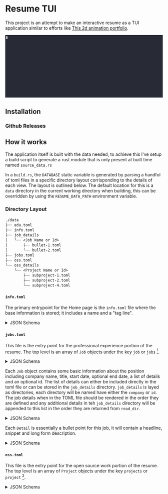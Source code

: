 # Resume TUI

This project is an attempt to make an interactive resume as a TUI application similar to efforts
like [This 2d animation portfolio](https://github.com/JSLegendDev/2d-portfolio-kaboom).

![demo gif](./assets/tui.gif)

## Installation

### Github Releases

## How it works

The application itself is built with the data needed, to achieve this I've setup a build script
to generate a rust module that is only present at built time named `source_data.rs`

In a `build.rs`, the `DATABASE` static variable is generated by parsing a handful of toml files in a
specific directory layout corrisponding to the details of each view. The layout is outlined below.
The default location for this is a `data` directory in the current working directory when building,
this can be overridden by using the `RESUME_DATA_PATH` environment variable.

### Directory Layout

```text
./data
├── edu.toml
├── info.toml
├── job_details
│   └── <Job Name or Id>
│       ├── bullet-1.toml
│       └── bullet-2.toml
├── jobs.toml
├── oss.toml
└── oss_details
    └── <Project Name or Id>
        ├── subproject-1.toml
        ├── subproject-2.toml
        └── subproject-4.toml
```

#### `info.toml`

The primary entrypoint for the Home page is the `info.toml` file where the base information is
stored; it includes a name and a "tag line".

<details>

<summary>JSON Schema</summary>

```json
{
    "title": "Info",
    "description": "Basic information",
    "type": "object",
    "properties": {
        "name": {
            "description": "The name displayed on the Home page.",
            "type": "string",
        },
        "tag_line": {
            "description": "The tagline to display below the name on the Home page.",
            "type": "string"
        }
    }
}
```

</details>

#### `jobs.toml`

This file is the entry point for the professional experience portion of the resume. The top level is
an array of `Job` objects under the key `job` or `jobs` [^1].

<details>

<summary>JSON Schema</summary>

```json
{
    "title": "Jobs",
    "description": "List of job details",
    "type": "object",
    "properties": {
        "jobs": {
            "description": "list of jobs",
            "type": "array",
            "items": {
                "type": "Job"
            },
        }
    }
}
```

</details>

Each `Job` object contains some basic information about the position including company name, title,
start date, optional end date, a list of details and an optional id. The list of details can either
be included directly in the toml file or can be stored in the `job_details` directory. `job_details`
is layed as directories, each directory will be named have either the `company` or `id`. The job
details when in the TOML file should be rendered in the order they are defined and any additional
details in teh `job_details` directory will be appended to this list in the order they are returned
from `read_dir`.

<details>

<summary>JSON Schema</summary>

```json
{
    "title": "Job",
    "description": "Overview of each job",
    "type": "object",
    "patternProperties": {
        "id": {
            "description": "An optional unique ID for a job used for file based details when representing multiple jobs at the same company.",
            "type": "string"
        },
        "company": {
            "description": "The name of the company",
            "type": "string"
        },
        "title": {
            "description": "Job title at this company",
            "type": "string"
        },
        "start": {
            "description": "The date this position started",
            "type": "string"
        }
        ,
        "end": {
            "description": "The date this position ended, if not provided it will display 'current'",
            "type": "string"
        },
        "details?": {
            "description": "A list of job details",
            "type": "array",
            "items": {
                "type": "JobDetail"
            },
        }
    },
    "required": [ "company", "title", "start" ]
}
```

</details>

Each `Detail` is essentially a bullet point for this job, it will contain a headline, snippet and
long form description.

<details>

<summary>JSON Schema</summary>

```json
{
    "title": "JobDetail",
    "description": "A highlight from a job",
    "type": "object",
    "properties": {
        "headline": {
            "description": "The headline",
            "type": "string"
        },
        "snippet": {
            "description": "A snippet describing this detail",
            "type": "string"
        },
        "detail": {
            "description": "The long form description, Commonmark markdown can be used to style this content",
            "type": "string"
        }
    }
}
```

</details>

#### `oss.toml`

This file is the entry point for the open source work portion of the resume. The top level is
an array of `Project` objects under the key `projects` or `project` [^1].

<details>

<summary>JSON Schema</summary>

```json
{
    "title": "Projects",
    "description": "List of oss projects",
    "type": "object",
    "patternProperties": {
        "projects?": {
            "type": "array",
            "items": {
                "type": "Project"
            },
        }
    }
}
```

</detail>

A `Project` is a recursive data structure for describing open source contribution it contains a
project name, short description, long description and a list of sub projects. This structure
makes it easier to represent GitHub Organizations and their repositories and/or crates
that have workspace crates that deserve additional details.

<details>

<summary>JSON Schema</summary>

```json
{
    "title": "Project",
    "description": "A Project outline",
    "type": "object",
    "properties": {
        "name": {
            "description": "The name of the project",
            "type": "string",
        },
        "short_desc": {
            "description": "A snippet about this project",
            "type": "string"
        },
        "long_desc": {
            "description": "A long form overview of this project, Commonmark markdown can be used to style this content",
            "type": "string"
        },
        "sub_projects": {
            "description": "A list of sub-projects related to this project, this is recursive in nature so these sub projects can also have sub-projects",
            "type": "array",
            "items": {
                "type": "Project"
            }
        }
    },
    "required": ["name", "short_desc", "long_desc"]
}
```

</details>

#### `edu.toml`

This file is the entry point for the open source work portion of the resume. The top level is
an array of `School` objects under the key `schools` or `school` [^1].

<details>

<summary>JSON Schema</summary>

```json
{
    "title": "Education",
    "description": "List of school details",
    "type": "object",
    "patternProperties": {
        "schools?": {
            "type": "array"
            "items": {
                "type": "School"
            },
        },
    }
}
```

</detail>

A `School` is a breif description of an educational experience including the name of the institution
a description of the course of study and an optional graduation date.

<details>

<summary>JSON Schema</summary>

```json
{
    "title": "School",
    "description": "Description of schooling",
    "type": "object",
    "properties": {
        "name": {
            "description": "The name of the institution",
            "type": "string"
        },
        "desc": {
            "description": "A description of this course of study",
            "type": "string"
        },
        "graduation_date": {
            "description": "If completed, when that happened",
            "type": "string",
        }
    },
    "required": ["name", "desc"]
}
```

</details>

[^1]: Because toml allows for 2 array syntaxes, array properties have a serde `alias` to allow
  them to be formatted as either an inline array (`<list-name> = []`) or with the `[[<list-name>]]` syntax. I personally
  find it to be more plesent to use the plural name for the former and non-plural for the latter.
